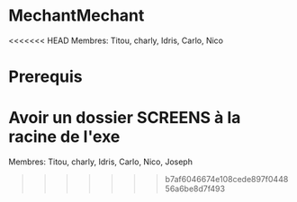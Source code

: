 # MechantMechant

<<<<<<< HEAD
Membres: Titou, charly, Idris, Carlo, Nico 


# Prerequis 

Avoir un dossier SCREENS à la racine de l'exe
=======
Membres: Titou, charly, Idris, Carlo, Nico, Joseph
>>>>>>> b7af6046674e108cede897f044856a6be8d7f493
